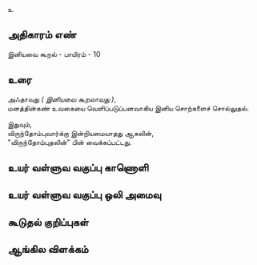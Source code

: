 உ


## அதிகாரம் எண்

இனியவை கூறல் - பாயிரம் - 10


## உரை 

அஃதாவது _( இனியவை கூறலாவது )_,  
மனத்தின்கண் உவகையை வெளிப்படுப்பனவாகிய இனிய சொற்களைச் சொல்லுதல்.  

இதுவும்,  
விருந்தோம்புவார்க்கு இன்றியமையாதது ஆகலின்,  
"விருந்தோம்புதலின்" பின் வைக்கப்பட்டது.


## உயர் வள்ளுவ வகுப்பு காணொளி


## உயர் வள்ளுவ வகுப்பு ஒலி அமைவு 


## கூடுதல் குறிப்புகள்


## ஆங்கில விளக்கம்
